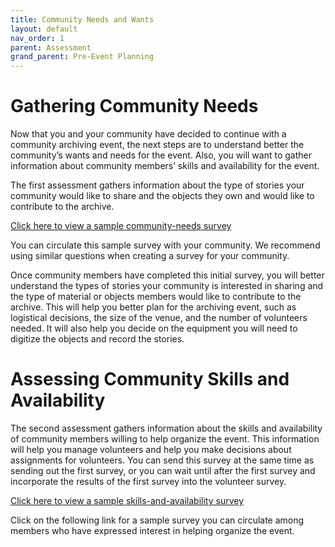 ```yaml
---
title: Community Needs and Wants
layout: default
nav_order: 1
parent: Assessment
grand_parent: Pre-Event Planning
---
```


# Gathering Community Needs

Now that you and your community have decided to continue with a community archiving event, the next steps are to understand better the community’s wants and needs for the event. Also, you will want to gather information about community members’ skills and availability for the event.  

The first assessment gathers information about the type of stories your community would like to share and the objects they own and would like to contribute to the archive.  

[Click here to view a sample community-needs survey](/assets/PDFs/PreEvent_SampleCommNeedsSurvey.pdf) 

You can circulate this sample survey with your community. We recommend using similar questions when creating a survey for your community.  

Once community members have completed this initial survey, you will better understand the types of stories your community is interested in sharing and the type of material or objects members would like to contribute to the archive. This will help you better plan for the archiving event, such as logistical decisions, the size of the venue, and the number of volunteers needed. It will also help you decide on the equipment you will need to digitize the objects and record the stories.  

# Assessing Community Skills and Availability

The second assessment gathers information about the skills and availability of community members willing to help organize the event. This information will help you manage volunteers and help you make decisions about assignments for volunteers. You can send this survey at the same time as sending out the first survey, or you can wait until after the first survey and incorporate the results of the first survey into the volunteer survey.  

[Click here to view a sample skills-and-availability survey](/assets/PDFs/PreEvent_SampleSkillsAvailabilitySurvey.pdf) 

Click on the following link for a sample survey you can circulate among members who have expressed interest in helping organize the event.  
